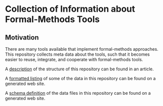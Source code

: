 # Collection of Information about Formal-Methods Tools

## Motivation

There are many tools available that implement formal-methods approaches.
This repository collects meta data about the tools, such that
it becomes easier to reuse, integrate, and cooperate with formal-methods tools.

A [description](https://www.sosy-lab.org/research/pub/2024-Podelski65.Find_Use_and_Conserve_Tools_for_Formal_Methods.pdf)
of the structure of this repository can be found in an article.

A [formatted listing](https://fm-tools.sosy-lab.org/)
of some of the data in this repository can be found on a generated web site.

A [schema definition](https://fm-tools.sosy-lab.org/schema.html)
of the data files in this repository can be found on a generated web site.
